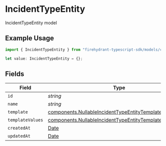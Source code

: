 # IncidentTypeEntity

IncidentTypeEntity model

## Example Usage

```typescript
import { IncidentTypeEntity } from "firehydrant-typescript-sdk/models/components";

let value: IncidentTypeEntity = {};
```

## Fields

| Field                                                                                                                                  | Type                                                                                                                                   | Required                                                                                                                               | Description                                                                                                                            |
| -------------------------------------------------------------------------------------------------------------------------------------- | -------------------------------------------------------------------------------------------------------------------------------------- | -------------------------------------------------------------------------------------------------------------------------------------- | -------------------------------------------------------------------------------------------------------------------------------------- |
| `id`                                                                                                                                   | *string*                                                                                                                               | :heavy_minus_sign:                                                                                                                     | N/A                                                                                                                                    |
| `name`                                                                                                                                 | *string*                                                                                                                               | :heavy_minus_sign:                                                                                                                     | N/A                                                                                                                                    |
| `template`                                                                                                                             | [components.NullableIncidentTypeEntityTemplateEntity](../../models/components/nullableincidenttypeentitytemplateentity.md)             | :heavy_minus_sign:                                                                                                                     | N/A                                                                                                                                    |
| `templateValues`                                                                                                                       | [components.NullableIncidentTypeEntityTemplateValuesEntity](../../models/components/nullableincidenttypeentitytemplatevaluesentity.md) | :heavy_minus_sign:                                                                                                                     | N/A                                                                                                                                    |
| `createdAt`                                                                                                                            | [Date](https://developer.mozilla.org/en-US/docs/Web/JavaScript/Reference/Global_Objects/Date)                                          | :heavy_minus_sign:                                                                                                                     | N/A                                                                                                                                    |
| `updatedAt`                                                                                                                            | [Date](https://developer.mozilla.org/en-US/docs/Web/JavaScript/Reference/Global_Objects/Date)                                          | :heavy_minus_sign:                                                                                                                     | N/A                                                                                                                                    |